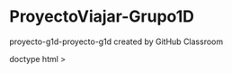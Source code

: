 # ProyectoViajar-Grupo1D
proyecto-g1d-proyecto-g1d created by GitHub Classroom

doctype html >
<body
>

